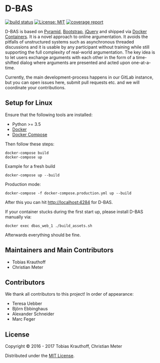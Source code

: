 # D-BAS

[![build status](https://gitlab.cs.uni-duesseldorf.de/cn-tsn/project/dbas/dbas/badges/master/build.svg)](https://gitlab.cs.uni-duesseldorf.de/cn-tsn/project/dbas/dbas/commits/master)
[![License: MIT](https://img.shields.io/badge/License-MIT-yellow.svg)](https://opensource.org/licenses/MIT)
[![coverage report](https://gitlab.cs.uni-duesseldorf.de/cn-tsn/project/dbas/dbas/badges/master/coverage.svg)](https://gitlab.cs.uni-duesseldorf.de/cn-tsn/project/dbas/dbas/commits/master)

D-BAS is based on [Pyramid](http://www.pylonsproject.org/), [Bootstrap](http://getbootstrap.com/),
[jQuery](https://jquery.com/) and shipped via [Docker Containers](https://www.docker.com/). It is a novel approach to online
argumentation. It avoids the pitfalls of  unstructured systems such as asynchronous threaded discussions and it is
usable by any participant without training while still supporting the full complexity  of real-world argumentation.
The key idea is to let users exchange arguments  with each other in the form of a time-shifted dialog where arguments
are presented and acted upon one-at-a-time.

Currently, the main development-process happens in our GitLab instance, but you
can open issues here, submit pull requests etc. and we will coordinate your
contributions.

## Setup for Linux

Ensure that the following tools are installed:

* Python >= 3.5
* [Docker](https://docs.docker.com/engine/installation/)
* [Docker Compose](https://docs.docker.com/compose/install/)

Then follow these steps:

    docker-compose build
    docker-compose up

Example for a fresh build

    docker-compose up --build

Production mode:

    docker-compose -f docker-compose.production.yml up --build

After this you can hit [http://localhost:4284](http://localhost:4284) for D-BAS.

If your container stucks during the first start up, please install D-BAS manually via:

    docker exec dbas_web_1 ./build_assets.sh

Afterwards everything should be fine.


## Maintainers and Main Contributors

* Tobias Krauthoff
* Christian Meter


## Contributors

We thank all contributors to this project! In order of appearance:

* Teresa Uebber
* Björn Ebbinghaus
* Alexander Schneider
* Marc Feger


## License

Copyright © 2016 - 2017 Tobias Krauthoff, Christian Meter

Distributed under the [MIT License](https://gitlab.cs.uni-duesseldorf.de/project/dbas/raw/master/LICENSE).
